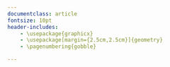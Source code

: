 ```yaml
---
documentclass: article
fontsize: 10pt
header-includes:
    - \usepackage{graphicx}
    - \usepackage[margin={2.5cm,2.5cm}]{geometry}
    - \pagenumbering{gobble}

---
```

